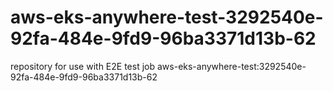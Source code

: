 # aws-eks-anywhere-test-3292540e-92fa-484e-9fd9-96ba3371d13b-62
repository for use with E2E test job aws-eks-anywhere-test:3292540e-92fa-484e-9fd9-96ba3371d13b-62
